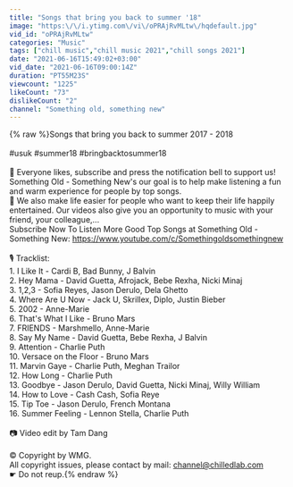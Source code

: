 ```yaml
---
title: "Songs that bring you back to summer '18"
image: "https:\/\/i.ytimg.com\/vi\/oPRAjRvMLtw\/hqdefault.jpg"
vid_id: "oPRAjRvMLtw"
categories: "Music"
tags: ["chill music","chill music 2021","chill songs 2021"]
date: "2021-06-16T15:49:02+03:00"
vid_date: "2021-06-16T09:00:14Z"
duration: "PT55M23S"
viewcount: "1225"
likeCount: "73"
dislikeCount: "2"
channel: "Something old, something new"
---
```

{% raw %}Songs that bring you back to summer 2017 - 2018<br /><br />#usuk #summer18 #bringbacktosummer18 <br /><br />🎹 Everyone likes, subscribe and press the notification bell to support us!<br />Something Old - Something New's our goal is to help make listening a fun and warm experience for people by top songs.<br />📌 We also make life easier for people who want to keep their life happily entertained. Our videos also give you an opportunity to music with your friend, your colleague,...<br />Subscribe Now To Listen More Good Top Songs at Something Old - Something New: <a rel="nofollow" target="blank" href="https://www.youtube.com/c/Somethingoldsomethingnew">https://www.youtube.com/c/Somethingoldsomethingnew</a><br /><br />🎙️ Tracklist:<br />1. I Like It - Cardi B, Bad Bunny, J Balvin<br />2. Hey Mama - David Guetta, Afrojack, Bebe Rexha, Nicki Minaj<br />3. 1,2,3 - Sofia Reyes, Jason Derulo, Dela Ghetto<br />4. Where Are U Now - Jack U, Skrillex, Diplo, Justin Bieber<br />5. 2002 - Anne-Marie<br />6. That's What I Like - Bruno Mars<br />7. FRIENDS - Marshmello, Anne-Marie<br />8. Say My Name - David Guetta, Bebe Rexha, J Balvin<br />9. Attention - Charlie Puth<br />10. Versace on the Floor - Bruno Mars<br />11. Marvin Gaye - Charlie Puth, Meghan Trailor<br />12. How Long - Charlie Puth<br />13. Goodbye - Jason Derulo, David Guetta, Nicki Minaj, Willy William<br />14. How to Love - Cash Cash, Sofia Reye<br />15. Tip Toe - Jason Derulo, French Montana<br />16. Summer Feeling - Lennon Stella, Charlie Puth<br /><br />📷 Video edit by Tam Dang<br /><br />© Copyright by WMG.<br /> All copyright issues, please contact by mail: channel@chilledlab.com<br />☛ Do not reup.{% endraw %}
